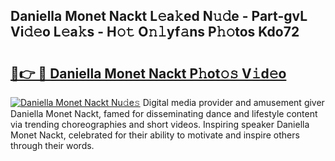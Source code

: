 ## Daniella Monet Nackt L𝚎a𝚔ed N𝚞𝚍e - Part-gvL Vi𝚍𝚎o L𝚎a𝚔s - H𝚘𝚝 O𝚗𝚕yf𝚊ns P𝚑𝚘tos Kdo72

# <h2><a href="http://kf5bmc8.oniu.top/?m=Daniella+Monet+Nackt">🔗👉 🔴 Daniella Monet Nackt P𝚑ot𝚘𝚜 V𝚒d𝚎o</a></h2>

[![Daniella Monet Nackt Nu𝚍e𝚜](https://i.imgur.com/0qMVB7G.gif)](http://kf5bmc8.oniu.top/?m=Daniella+Monet+Nackt)
Digital media provider and amusement giver Daniella Monet Nackt, famed for disseminating dance and lifestyle content via trending choreographies and short videos. Inspiring speaker Daniella Monet Nackt, celebrated for their ability to motivate and inspire others through their words.  
